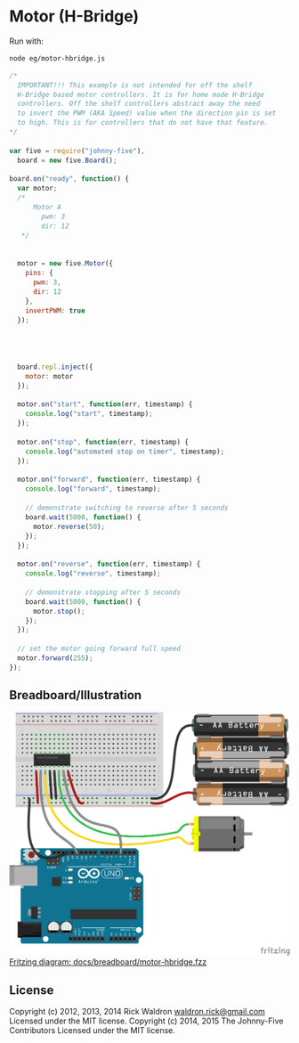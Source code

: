 <!--remove-start-->
# Motor (H-Bridge)

Run with:
```bash
node eg/motor-hbridge.js
```
<!--remove-end-->

```javascript
/*
  IMPORTANT!!! This example is not intended for off the shelf
  H-Bridge based motor controllers. It is for home made H-Bridge
  controllers. Off the shelf controllers abstract away the need
  to invert the PWM (AKA Speed) value when the direction pin is set
  to high. This is for controllers that do not have that feature.
*/

var five = require("johnny-five"),
  board = new five.Board();

board.on("ready", function() {
  var motor;
  /*
      Motor A
        pwm: 3
        dir: 12
   */


  motor = new five.Motor({
    pins: {
      pwm: 3,
      dir: 12
    },
    invertPWM: true
  });




  board.repl.inject({
    motor: motor
  });

  motor.on("start", function(err, timestamp) {
    console.log("start", timestamp);
  });

  motor.on("stop", function(err, timestamp) {
    console.log("automated stop on timer", timestamp);
  });

  motor.on("forward", function(err, timestamp) {
    console.log("forward", timestamp);

    // demonstrate switching to reverse after 5 seconds
    board.wait(5000, function() {
      motor.reverse(50);
    });
  });

  motor.on("reverse", function(err, timestamp) {
    console.log("reverse", timestamp);

    // demonstrate stopping after 5 seconds
    board.wait(5000, function() {
      motor.stop();
    });
  });

  // set the motor going forward full speed
  motor.forward(255);
});

```


## Breadboard/Illustration


![docs/breadboard/motor-hbridge.png](breadboard/motor-hbridge.png)  
[Fritzing diagram: docs/breadboard/motor-hbridge.fzz](breadboard/motor-hbridge.fzz)




<!--remove-start-->
## License
Copyright (c) 2012, 2013, 2014 Rick Waldron <waldron.rick@gmail.com>
Licensed under the MIT license.
Copyright (c) 2014, 2015 The Johnny-Five Contributors
Licensed under the MIT license.
<!--remove-end-->
